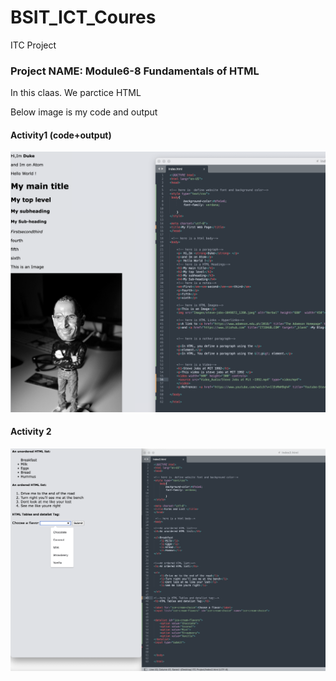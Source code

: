 # BSIT_ICT_Coures
ITC Project
### Project NAME:  Module6-8 Fundamentals of HTML 

In this claas. We parctice HTML 

Below image is my code and output

#### Activity1 (code+output)
![](Image/Snipaste_2022-10-21_08-51-39.png) 

#### Activity 2
![](Image/Snipaste_2022-10-21_10-23-57.png) 

